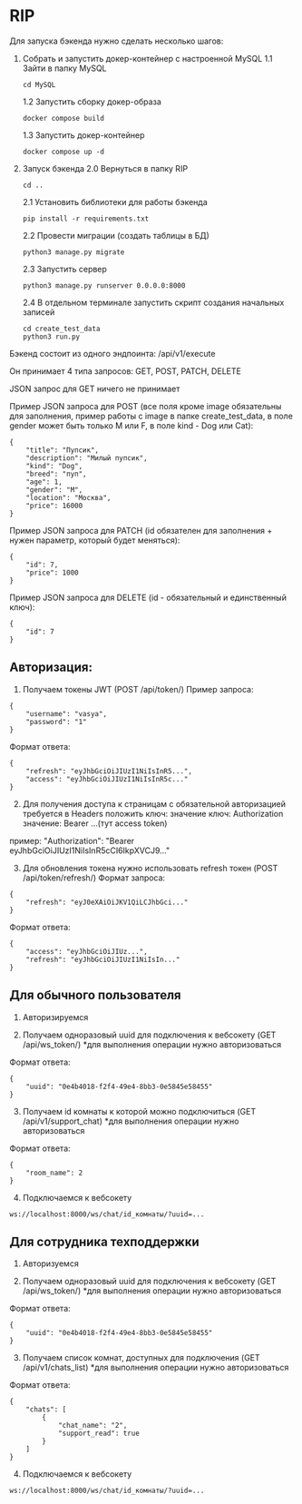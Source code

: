 # RIP

Для запуска бэкенда нужно сделать несколько шагов:

1. Собрать и запустить докер-контейнер с настроенной MySQL
    1.1 Зайти в папку MySQL

    ```
    cd MySQL
    ```

    1.2 Запустить сборку докер-образа

    ```
    docker compose build
    ```

    1.3 Запустить докер-контейнер

    ```
    docker compose up -d
    ```

2. Запуск бэкенда
    2.0 Вернуться в папку RIP
    ```
    cd ..
    ```

    2.1 Установить библиотеки для работы бэкенда
    ```
    pip install -r requirements.txt
    ```

    2.2 Провести миграции (создать таблицы в БД)
    ```
    python3 manage.py migrate
    ```

    2.3 Запустить сервер
    ```
    python3 manage.py runserver 0.0.0.0:8000
    ```

    2.4 В отдельном терминале запустить скрипт создания начальных записей
    ```
    cd create_test_data
    python3 run.py
    ```



Бэкенд состоит из одного эндпоинта: /api/v1/execute

Он принимает 4 типа запросов: GET, POST, PATCH, DELETE

JSON запрос для GET ничего не принимает


Пример JSON запроса для POST (все поля кроме image обязательны для заполнения, пример работы с image в папке create_test_data, в поле gender может быть только M или F, в поле kind - Dog или Cat):
```
{
    "title": "Пупсик",
    "description": "Милый пупсик",
    "kind": "Dog",
    "breed": "пуп",
    "age": 1,
    "gender": "M",
    "location": "Москва",
    "price": 16000
}
```

Пример JSON запроса для PATCH (id обязателен для заполнения + нужен параметр, который будет меняться):
```
{
    "id": 7,
    "price": 1000
}
```

Пример JSON запроса для DELETE (id - обязательный и единственный ключ):
```
{
    "id": 7
}
```


## Авторизация:
1. Получаем токены JWT (POST /api/token/)
Пример запроса:
```
{
    "username": "vasya",
    "password": "1"
}
```

Формат ответа:
```
{
    "refresh": "eyJhbGciOiJIUzI1NiIsInR5...",
    "access": "eyJhbGciOiJIUzI1NiIsInR5c..."
}
```

2. Для получения доступа к страницам с обязательной авторизацией требуется в Headers положить ключ: значение
ключ: Authorization
значение: Bearer ...(тут access token)

пример: "Authorization": "Bearer eyJhbGciOiJIUzI1NiIsInR5cCI6IkpXVCJ9..."

3. Для обновления токена нужно использовать refresh токен (POST /api/token/refresh/)
Формат запроса:
```
{
    "refresh": "eyJ0eXAiOiJKV1QiLCJhbGci..."
}
```
Формат ответа:
```
{
    "access": "eyJhbGciOiJIUz...",
    "refresh": "eyJhbGciOiJIUzI1NiIsIn..."
}
```


## Для обычного пользователя
1. Авторизируемся

2. Получаем одноразовый uuid для подключения к вебсокету (GET /api/ws_token/)
*для выполнения операции нужно авторизоваться

Формат ответа:
```
{
    "uuid": "0e4b4018-f2f4-49e4-8bb3-0e5845e58455"
}
```


3. Получаем id комнаты к которой можно подключиться (GET /api/v1/support_chat)
*для выполнения операции нужно авторизоваться

Формат ответа:
```
{
    "room_name": 2
}
```

4. Подключаемся к вебсокету
```
ws://localhost:8000/ws/chat/id_комнаты/?uuid=...
```

## Для сотрудника техподдержки
1. Авторизуемся

2. Получаем одноразовый uuid для подключения к вебсокету (GET /api/ws_token/)
*для выполнения операции нужно авторизоваться

Формат ответа:
```
{
    "uuid": "0e4b4018-f2f4-49e4-8bb3-0e5845e58455"
}
```

3. Получаем список комнат, доступных для подключения (GET /api/v1/chats_list)
*для выполнения операции нужно авторизоваться

Формат ответа:
```
{
    "chats": [
        {
            "chat_name": "2",
            "support_read": true
        }
    ]
}
```

4. Подключаемся к вебсокету
```
ws://localhost:8000/ws/chat/id_комнаты/?uuid=...
```